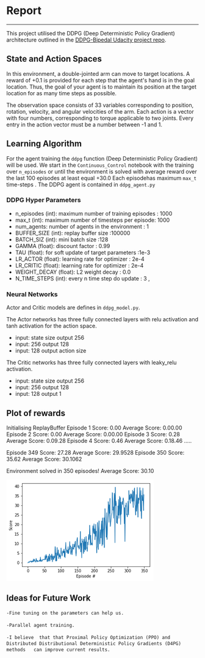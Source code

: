 # Report
---
This project utilised the DDPG (Deep Deterministic Policy Gradient) architecture outlined in the [DDPG-Bipedal Udacity project repo](https://github.com/udacity/deep-reinforcement-learning/tree/master/ddpg-bipedal).

## State and Action Spaces
In this environment, a double-jointed arm can move to target locations. A reward of +0.1 is provided for each step that the agent's hand is in the goal location. Thus, the goal of your agent is to maintain its position at the target location for as many time steps as possible.

The observation space consists of 33 variables corresponding to position, rotation, velocity, and angular velocities of the arm. Each action is a vector with four numbers, corresponding to torque applicable to two joints. Every entry in the action vector must be a number between -1 and 1.

## Learning Algorithm

For the  agent training  the `ddpg` function  (Deep Deterministic Policy Gradient)   will be used. 
We start in the  `Continuous_Control` notebook with the training over `n_episodes` or until the environment  is solved with average reward over the last 100 episodes  at least  equal  +30.0
Each episodehas  maximum  `max_t` time-steps .
The DDPG agent is contained in `ddpg_agent.py`

### DDPG Hyper Parameters
- n_episodes (int): maximum number of training episodes : 1000
- max_t (int): maximum number of timesteps per episode: 1000
- num_agents: number of agents in the environment : 1
- BUFFER_SIZE (int): replay buffer size :100000
- BATCH_SIZ (int): mini batch size  :128 
- GAMMA (float): discount factor  :  0.99   
- TAU (float): for soft update of target parameters  :1e-3   
- LR_ACTOR (float): learning rate for optimizer : 2e-4  
- LR_CRITIC (float): learning rate for optimizer : 2e-4  
- WEIGHT_DECAY (float): L2 weight decay : 0.0
- N_TIME_STEPS (int): every n time step do update : 3
,
### Neural Networks

Actor and Critic  models are defines in `ddpg_model.py`.

The Actor networks has  three fully connected layers with  relu activation and tanh activation for the action space. 
  - input: state size  output 256
  - input: 256  output 128
   - input: 128  output action size 

The Critic networks has  three fully connected layers with leaky_relu activation. 
  - input: state size  output 256
  - input: 256  output 128
   - input: 128  output 1
## Plot of rewards
Initialising ReplayBuffer
Episode 1	Score: 0.00	Average Score: 0.00.00
Episode 2	Score: 0.00	Average Score: 0.00.00
Episode 3	Score: 0.28	Average Score: 0.09.28
Episode 4	Score: 0.46	Average Score: 0.18.46
.....

Episode 349	Score: 27.28	Average Score: 29.9528
Episode 350	Score: 35.62	Average Score: 30.1062

Environment solved in 350 episodes!	Average Score: 30.10

 ![Reward Plot]( https://github.com/josef657/p2_con/blob/master/DDPG.png?raw=true)

## Ideas for Future Work
    -Fine tuning on the parameters can help us.

    -Parallel agent training.

    -I believe  that that Proximal Policy Optimization (PPO) and Distributed Distributional Deterministic Policy Gradients (D4PG) methods   can improve current results.  
